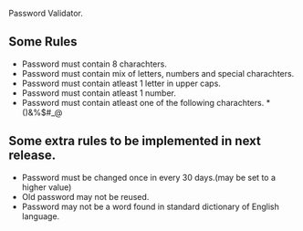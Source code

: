 Password Validator.

Some Rules
------------
- Password must contain 8 charachters.
- Password must contain mix of letters, numbers and special charachters.
- Password must contain atleast 1 letter in upper caps.
- Password must contain atleast 1 number.
- Password must contain atleast one of the following charachters. *()&%$#_@

Some extra rules to be implemented in next release.
---------------------------------------------------
- Password must be changed once in every 30 days.(may be set to a higher value)
- Old password may not be reused.
- Password may not be a word found in standard dictionary of English language.
